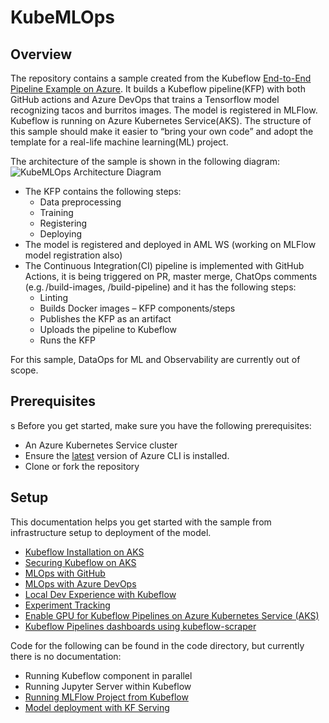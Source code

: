 # KubeMLOps

## Overview

The repository contains a sample created from the Kubeflow [End-to-End Pipeline Example on Azure](https://www.kubeflow.org/docs/azure/azureendtoend/). It builds a Kubeflow pipeline(KFP) with both GitHub actions and Azure DevOps that trains a Tensorflow model recognizing tacos and burritos images. The model is registered in MLFlow. Kubeflow is running on Azure Kubernetes Service(AKS). The structure of this sample should make it easier to “bring your own code” and adopt the template for a real-life machine learning(ML) project.

The architecture of the sample is shown in the following diagram:
![KubeMLOps Architecture Diagram](./docs/diagrams/Diagrams.png)

- The KFP contains the following steps:
  - Data preprocessing
  - Training
  - Registering
  - Deploying
- The model is registered and deployed in AML WS (working on MLFlow model registration also)
- The Continuous Integration(CI) pipeline is implemented with GitHub Actions, it is being triggered on PR, master merge, ChatOps comments (e.g. /build-images, /build-pipeline) and it has the following steps:
  - Linting
  - Builds Docker images – KFP components/steps
  - Publishes the KFP as an artifact
  - Uploads the pipeline to Kubeflow
  - Runs the KFP

For this sample, DataOps for ML and Observability are currently out of scope.

## Prerequisites
s
Before you get started, make sure you have the following prerequisites:

- An Azure Kubernetes Service cluster
- Ensure the [latest](https://docs.microsoft.com/en-us/cli/azure/install-azure-cli?view=azure-cli-latest) version of Azure CLI is installed.
- Clone or fork the repository

## Setup

This documentation helps you get started with the sample from infrastructure setup to deployment of the model.

- [Kubeflow Installation on AKS](./docs/Kubeflow-install.md)
- [Securing Kubeflow on AKS](./docs/Kubeflow-secure.md)
- [MLOps with GitHub](./docs/mlops-github.md)
- [MLOps with Azure DevOps](./docs/mlops-azdo.md)
- [Local Dev Experience with Kubeflow](./docs/local-dev-exp.md)
- [Experiment Tracking](./docs/experiment_tracking.md)
- [Enable GPU for Kubeflow Pipelines on Azure Kubernetes Service (AKS)](./docs/enable-gpu-workload.md)
- [Kubeflow Pipelines dashboards using kubeflow-scraper](./code/kubeflow-scraper/README.md)

Code for the following can be found in the code directory, but currently there is no documentation:

- Running Kubeflow component in parallel
- Running Jupyter Server within Kubeflow
- [Running MLFlow Project from Kubeflow](./code/components/mlflow-project/component.yaml)
- [Model deployment with KF Serving](./code/kfserving)
